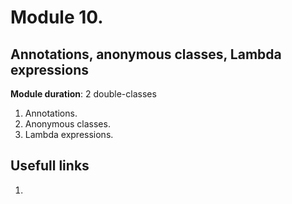 # Module 10. 
## Annotations, anonymous classes, Lambda expressions

**Module duration**: 2 double-classes

1.	Annotations.
2.	Anonymous classes.
3.	Lambda expressions.

## Usefull links

1. []()
